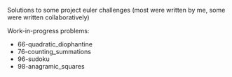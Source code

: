 Solutions to some project euler challenges (most were written by me, some were written collaboratively)

Work-in-progress problems:
* 66-quadratic_diophantine
* 76-counting_summations
* 96-sudoku
* 98-anagramic_squares